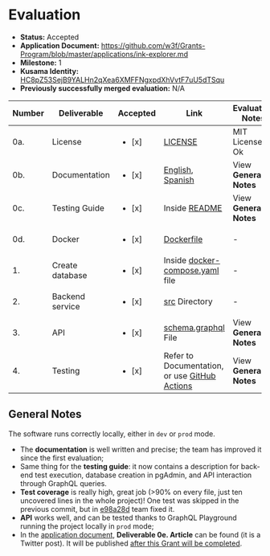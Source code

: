 # Evaluation

- **Status:** Accepted
- **Application Document:** https://github.com/w3f/Grants-Program/blob/master/applications/ink-explorer.md
- **Milestone:** 1
- **Kusama Identity:** [HC8pZ53SejB9YALHn2qXea6XMFFNgxpdXhVvtF7uU5dTSqu](https://kusama.subscan.io/account/HC8pZ53SejB9YALHn2qXea6XMFFNgxpdXhVvtF7uU5dTSqu)
- **Previously successfully merged evaluation:** N/A

| Number | Deliverable     | Accepted               | Link                                                                                                                                                                                                                                                          | Evaluation Notes       |
| ------ | --------------- | ---------------------- | ------------------------------------------------------------------------------------------------------------------------------------------------------------------------------------------------------------------------------------------------------------- | ---------------------- |
| 0a.    | License         | <ul><li>[x] </li></ul> | [LICENSE](https://github.com/blockcoders/ink-substrate-explorer-api/blob/7e24e914d19766f4096f3a3cbb70f58a763a8989/LICENSE)                                                                                                                                    | MIT License, Ok        |
| 0b.    | Documentation   | <ul><li>[x] </li></ul> | [English](https://github.com/blockcoders/ink-substrate-explorer-api/blob/7e24e914d19766f4096f3a3cbb70f58a763a8989/README.md), [Spanish](https://github.com/blockcoders/ink-substrate-explorer-api/blob/7e24e914d19766f4096f3a3cbb70f58a763a8989/README-es.md) | View **General Notes** |
| 0c.    | Testing Guide   | <ul><li>[x] </li></ul> | Inside [README](https://github.com/blockcoders/ink-substrate-explorer-api#test)                                                                                                                                                                               | View **General Notes** |
| 0d.    | Docker          | <ul><li>[x] </li></ul> | [Dockerfile](https://github.com/blockcoders/ink-substrate-explorer-api/blob/7e24e914d19766f4096f3a3cbb70f58a763a8989/Dockerfile)                                                                                                                              | -                      |
| 1.     | Create database | <ul><li>[x] </li></ul> | Inside [docker-compose.yaml](https://github.com/blockcoders/ink-substrate-explorer-api/blob/7e24e914d19766f4096f3a3cbb70f58a763a8989/docker-compose.yaml#L26-L38) file                                                                                        | -                      |
| 2.     | Backend service | <ul><li>[x] </li></ul> | [src](https://github.com/blockcoders/ink-substrate-explorer-api/tree/7e24e914d19766f4096f3a3cbb70f58a763a8989/src) Directory                                                                                                                                  | -                      |
| 3.     | API             | <ul><li>[x] </li></ul> | [schema.graphql](https://github.com/blockcoders/ink-substrate-explorer-api/blob/7e24e914d19766f4096f3a3cbb70f58a763a8989/src/schema.graphql) File                                                                                                             | View **General Notes** |
| 4.     | Testing         | <ul><li>[x] </li></ul> | Refer to Documentation, or use [GitHub Actions](https://github.com/blockcoders/ink-substrate-explorer-api/actions/runs/3070814266/jobs/4960918723)                                                                                                            | View **General Notes** |

## General Notes

The software runs correctly locally, either in `dev` or `prod` mode.

- The **documentation** is well written and precise; the team has improved it since the first evaluation;
- Same thing for the **testing guide**: it now contains a description for back-end test execution, database creation in pgAdmin, and API interaction through GraphQL queries.
- **Test coverage** is really high, great job (>90% on every file, just ten uncovered lines in the whole project)! One test was skipped in the previous commit, but in [e98a28d](https://github.com/blockcoders/ink-substrate-explorer-api/commit/e98a28d4283fbe37ab197419195043b0f2e4ce76) team fixed it.
- **API** works well, and can be tested thanks to GraphQL Playground running the project locally in `prod` mode;
- In the [application document](https://github.com/w3f/Grants-Program/blob/75aab22ea225b0e58c53916d8b53f790e06ed9ae/applications/ink-explorer.md), **Deliverable 0e. Article** can be found (it is a Twitter post). It will be published [after this Grant will be completed](https://github.com/w3f/Grant-Milestone-Delivery/pull/570#issuecomment-1259426090).
